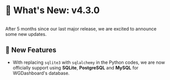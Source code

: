 # 📣 What's New: v4.3.0

<img src="https://wgdashboard-resources.tor1.cdn.digitaloceanspaces.com/Releases/v4.3.0.png" style="block"  alt="" />

After 5 months since our last major release, we are excited to announce some new updates.

## 🎉 New Features
- With replacing `sqlite3` with `sqlalchemy` in the Python codes, we are now officially support using **SQLite**, **PostgreSQL** and **MySQL** for WGDashboard's database.